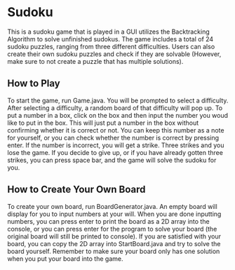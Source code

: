 # Sudoku
This is a sudoku game that is played in a GUI utilizes the Backtracking Algorithm to solve unfinished sudokus. The game includes a total of 24 sudoku puzzles, ranging from three different difficulties. Users can also create their own sudoku puzzles and check if they are solvable (However, make sure to not create a puzzle that has multiple solutions).
## How to Play
To start the game, run Game.java. You will be prompted to select a difficulty. After selecting a difficulty, a random board of that difficulty will pop up. To put a number in a box, click on the box and then input the number you woud like to put in the box. This will just put a number in the box without confirming whether it is correct or not. You can keep this number as a note for yourself, or you can check whether the number is correct by pressing enter. If the number is incorrect, you will get a strike. Three strikes and you lose the game. If you decide to give up, or if you have already gotten three strikes, you can press space bar, and the game will solve the sudoku for you.
## How to Create Your Own Board
To create your own board, run BoardGenerator.java. An empty board will display for you to input numbers at your will. When you are done inputting numbers, you can press enter to print the board as a 2D array into the console, or you can press enter for the program to solve your board (the original board will still be printed to console). If you are satisfied with your board, you can copy the 2D array into StartBoard.java and try to solve the board yourself. Remember to make sure your board only has one solution when you put your board into the game.

